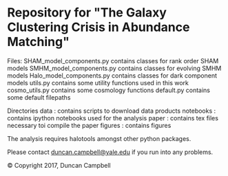 # Repository for "The Galaxy Clustering Crisis in Abundance Matching"

Files:
SHAM_model_components.py contains classes for rank order SHAM models
SMHM_model_components.py contains classes for evolving SMHM models
Halo_model_components.py contains classes for dark component models
utils.py contains some utility functions used in this work
cosmo_utils.py contains some cosmology functions
default.py contains some default filepaths

Directories
data : contains scripts to download data products
notebooks : contains ipython notebooks used for the analysis
paper : contains tex files necessary toi compile the paper
figures : contains figures

The analysis requires halotools amongst other python packages.

Please contact duncan.campbell@yale.edu if you run into any problems.

&copy; Copyright 2017, Duncan Campbell 
